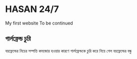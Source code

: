 # HASAN 24/7
My first website 
To be continued
<section class="news">
     <article>
       <h2>গার্লফ্রেন্ড চুরি</h2>
       <p>বয়ফ্রেন্ডের নিচের সম্পত্তি কমজোর হওয়ার কারণে গার্লফ্রেন্ডকে চুরি করে নিয়ে গেল বয়ফ্রেন্ডের বন্ধু</p>
       <img src="images/myphoto1.jpg/>
       
       <p><small>M Hasan</small></p>
       <small>তারিখ: ২৯ আগস্ট ২০২৫</small>
       <p><small>HASAN 24/7</small></p>
     </article>
   </section>
